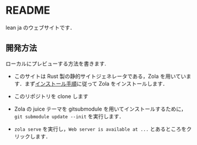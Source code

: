 # README

lean ja のウェブサイトです．

## 開発方法

ローカルにプレビューする方法を書きます.

* このサイトは Rust 製の静的サイトジェネレータである，Zola を用いています．まず[インストール手順](https://www.getzola.org/documentation/getting-started/installation/)に従って Zola をインストールします．

* このリポジトリを clone します

* Zola の juice テーマを gitsubmodule を用いてインストールするために，`git submodule update --init` を実行します．

* `zola serve` を実行し，`Web server is available at ...` とあるところをクリックします．